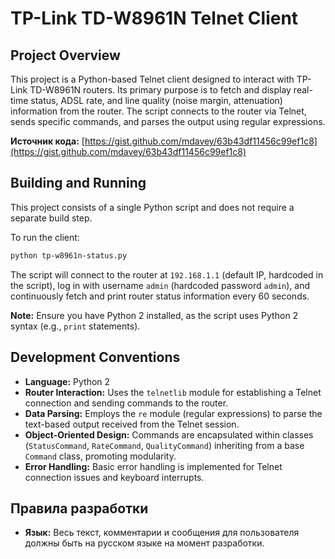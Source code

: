 # TP-Link TD-W8961N Telnet Client

## Project Overview

This project is a Python-based Telnet client designed to interact with TP-Link TD-W8961N routers. Its primary purpose is to fetch and display real-time status, ADSL rate, and line quality (noise margin, attenuation) information from the router. The script connects to the router via Telnet, sends specific commands, and parses the output using regular expressions.

**Источник кода:** [https://gist.github.com/mdavey/63b43df11456c99ef1c8](https://gist.github.com/mdavey/63b43df11456c99ef1c8)

## Building and Running

This project consists of a single Python script and does not require a separate build step.

To run the client:

```bash
python tp-w8961n-status.py
```

The script will connect to the router at `192.168.1.1` (default IP, hardcoded in the script), log in with username `admin` (hardcoded password `admin`), and continuously fetch and print router status information every 60 seconds.

**Note:** Ensure you have Python 2 installed, as the script uses Python 2 syntax (e.g., `print` statements).

## Development Conventions

*   **Language:** Python 2
*   **Router Interaction:** Uses the `telnetlib` module for establishing a Telnet connection and sending commands to the router.
*   **Data Parsing:** Employs the `re` module (regular expressions) to parse the text-based output received from the Telnet session.
*   **Object-Oriented Design:** Commands are encapsulated within classes (`StatusCommand`, `RateCommand`, `QualityCommand`) inheriting from a base `Command` class, promoting modularity.
*   **Error Handling:** Basic error handling is implemented for Telnet connection issues and keyboard interrupts.

## Правила разработки

*   **Язык:** Весь текст, комментарии и сообщения для пользователя должны быть на русском языке на момент разработки.
